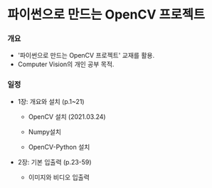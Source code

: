 # 파이썬으로 만드는 OpenCV 프로젝트



### 개요

+ '파이썬으로 만드는 OpenCV 프로젝트' 교재를 활용.
+ Computer Vision의 개인 공부 목적.



### 일정

+ 1장: 개요와 설치 (p.1~21)

  + OpenCV 설치 (2021.03.24)

  + Numpy설치

  + OpenCV-Python 설치

    

+ 2장: 기본 입출력 (p.23-59)
  + 이미지와 비디오 입출력